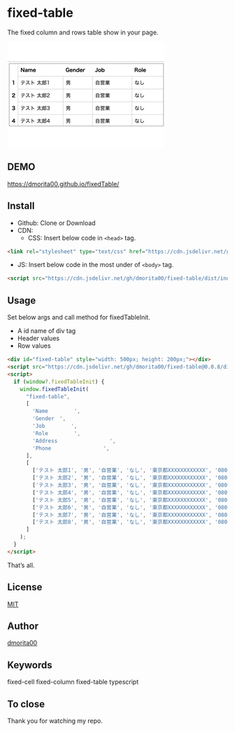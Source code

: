 # fixed-table
The fixed column and rows table show in your page.

![](demo/fixed_table.gif)

## DEMO
https://dmorita00.github.io/fixedTable/

## Install
- Github: Clone or Download
- CDN:
  - CSS: Insert below code in `<head>` tag.
```html
<link rel="stylesheet" type="text/css" href="https://cdn.jsdelivr.net/gh/dmorita00/fixed-table/dist/style.css">
```
  - JS: Insert below code in the most under of `<body>` tag.
```html
<script src="https://cdn.jsdelivr.net/gh/dmorita00/fixed-table/dist/index.js"></script>
```

## Usage
Set below args and call method for fixedTableInit.
- A id name of div tag
- Header values
- Row values

```html
<div id="fixed-table" style="width: 500px; height: 200px;"></div>
<script src="https://cdn.jsdelivr.net/gh/dmorita00/fixed-table@0.0.8/dist/index.js"></script>
<script>
  if (window?.fixedTableInit) {
    window.fixedTableInit(
      "fixed-table",
      [
        'Name　　　　　',
        'Gender　',
        'Job　　　　　',
        'Role　　　　　',
        'Address　　　　　　　　　　',
        'Phone　　　　　　　　　　',
      ],
      [
        ['テスト 太郎1', '男', '自営業', 'なし', '東京都XXXXXXXXXXXX', '080-XXXX-XXXX'],
        ['テスト 太郎2', '男', '自営業', 'なし', '東京都XXXXXXXXXXXX', '080-XXXX-XXXX'],
        ['テスト 太郎3', '男', '自営業', 'なし', '東京都XXXXXXXXXXXX', '080-XXXX-XXXX'],
        ['テスト 太郎4', '男', '自営業', 'なし', '東京都XXXXXXXXXXXX', '080-XXXX-XXXX'],
        ['テスト 太郎5', '男', '自営業', 'なし', '東京都XXXXXXXXXXXX', '080-XXXX-XXXX'],
        ['テスト 太郎6', '男', '自営業', 'なし', '東京都XXXXXXXXXXXX', '080-XXXX-XXXX'],
        ['テスト 太郎7', '男', '自営業', 'なし', '東京都XXXXXXXXXXXX', '080-XXXX-XXXX'],
        ['テスト 太郎8', '男', '自営業', 'なし', '東京都XXXXXXXXXXXX', '080-XXXX-XXXX'],
      ]
    );
  }
</script>
```

That’s all.

## License
[MIT](https://opensource.org/licenses/mit-license.php)

## Author
[dmorita00](https://github.com/dmorita00)

## Keywords
fixed-cell fixed-column fixed-table typescript

## To close
Thank you for watching my repo.
